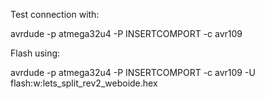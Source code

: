 Test connection with:

avrdude -p atmega32u4 -P INSERTCOMPORT -c avr109


Flash using:

avrdude -p atmega32u4 -P INSERTCOMPORT -c avr109 -U flash:w:lets_split_rev2_weboide.hex
